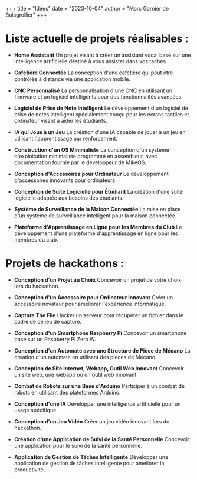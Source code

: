+++
title = "Idées"
date = "2023-10-04"
author = "Marc Garnier de Boisgrollier"
+++
# Liste actuelle de projets réalisables :

- **Home Assistant**
  Un projet visant à créer un assistant vocal basé sur une intelligence artificielle déstiné à vous assister dans vos taches.

- **Cafetière Connectée**
  La conception d'une cafetière qui peut être contrôlée à distance via une application mobile.

- **CNC Personnalisé**
  La personnalisation d'une CNC en utilisant un firmware et un logiciel intelligents pour des fonctionnalités avancées.

- **Logiciel de Prise de Note Intelligent**
  Le développement d'un logiciel de prise de notes intelligent spécialement conçu pour les écrans tactiles et ordinateur visant à aider les étudiants.

- **IA qui Joue à un Jeu**
  La création d'une IA capable de jouer à un jeu en utilisant l'apprentissage par renforcement.

- **Construction d'un OS Minimaliste**
  La conception d'un système d'exploitation minimaliste programmé en assembleur, avec documentation fournie par le développeur de MikeOS.

- **Conception d'Accessoires pour Ordinateur**
  Le développement d'accessoires innovants pour ordinateurs.

- **Conception de Suite Logicielle pour Étudiant**
  La création d'une suite logicielle adaptée aux besoins des étudiants.

- **Système de Surveillance de la Maison Connectée**
  La mise en place d'un système de surveillance intelligent pour la maison connectée.

- **Plateforme d'Apprentissage en Ligne pour les Membres du Club**
  Le développement d'une plateforme d'apprentissage en ligne pour les membres du club.

# Projets de hackathons :

- **Conception d'un Projet au Choix**
  Concevoir un projet de votre choix lors du hackathon.

- **Conception d'un Accessoire pour Ordinateur Innovant**
  Créer un accessoire novateur pour améliorer l'expérience informatique.

- **Capture The File**
  Hacker un serveur pour récupérer un fichier dans le cadre de ce jeu de capture.

- **Conception d'un Smartphone Raspberry Pi**
  Concevoir un smartphone basé sur un Raspberry Pi Zero W.

- **Conception d'un Automate avec une Structure de Pièce de Mécano**
  La création d'un automate en utilisant des pièces de Mécano.

- **Conception de Site Internet, Webapp, Outil Web Innovant**
  Concevoir un site web, une webapp ou un outil web innovant.

- **Combat de Robots sur une Base d'Arduino**
  Participer à un combat de robots en utilisant des plateformes Arduino.

- **Conception d'une IA**
  Développer une intelligence artificielle pour un usage spécifique.

- **Conception d'un Jeu Vidéo**
  Créer un jeu vidéo innovant lors du hackathon.

- **Création d'une Application de Suivi de la Santé Personnelle**
  Concevoir une application pour le suivi de la santé personnelle.

- **Application de Gestion de Tâches Intelligente**
  Développer une application de gestion de tâches intelligente pour améliorer la productivité.
